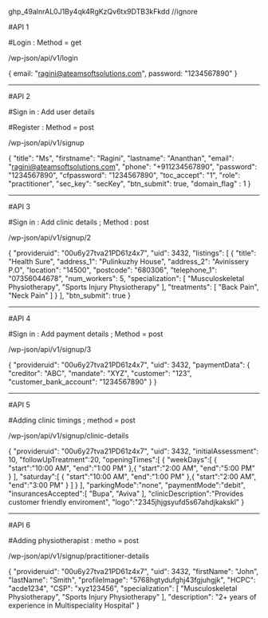 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 //ignore


#API 1

#Login : Method = get

  /wp-json/api/v1/login

{
    email: "ragini@ateamsoftsolutions.com",
    password: "1234567890"
}

------------------------------------------
#API 2

#Sign in : Add user details

#Register : Method = post


 /wp-json/api/v1/signup

{
  "title": "Ms",
  "firstname": "Ragini",
  "lastname": "Ananthan",
  "email": "ragini@ateamsoftsolutions.com",
  "phone": "+911234567890",
  "password": "1234567890",
  "cfpassword": "1234567890",
  "toc_accept": "1",
  "role": "practitioner",
  "sec_key": "secKey",
  "btn_submit": true,
  "domain_flag" : 1
}

----------------------------------------
#API 3


#Sign in : Add clinic details ; Method : post

/wp-json/api/v1/signup/2


{
  "provideruid": "00u6y27tva21PD61z4x7",
  "uid": 3432,
  "listings": [
    {
      "title": "Health Sure",
      "address_1": "Pulinkuzhy House",
      "address_2": "Avinissery P.O",
      "location": "14500",
      "postcode": "680306",
      "telephone_1": "07356044678",
      "num_workers": 5,
      "specialization": [
        "Musculoskeletal Physiotherapy",
        "Sports Injury Physiotherapy"
      ],
      "treatments": [
        "Back Pain",
        "Neck Pain"
      ]
    }
  ],
  "btn_submit": true
}

---------------------------------------

#API 4

#Sign in : Add payment details ; Method = post

 /wp-json/api/v1/signup/3

{
  "provideruid": "00u6y27tva21PD61z4x7",
  "uid": 3432,
  "paymentData": {
    "creditor": "ABC",
    "mandate": "XYZ",
    "customer": "123",
    "customer_bank_account": "1234567890"
  }
}



---------------------------------------------

#API 5

#Adding clinic timings ; method = post

 /wp-json/api/v1/signup/clinic-details


{
  "provideruid": "00u6y27tva21PD61z4x7",
  "uid": 3432,
  "initialAssessment": 10,
  "followUpTreatment":20,
  "openingTimes":[
    {
      "weekDays":[
        {
          "start":"10:00 AM",
          "end":"1:00 PM"
        },{
          "start":"2:00 AM",
          "end":"5:00 PM"
        }
      ],
      "saturday":[
        {
          "start":"10:00 AM",
          "end":"1:00 PM"
        },{
          "start":"2:00 AM",
          "end":"3:00 PM"
        }
      ]
    }
   ],
  "parkingMode":"none",
  "paymentMode":"debit",
  "insurancesAccepted":[
    "Bupa",
    "Aviva"
  ],
  "clinicDescription":"Provides customer friendly enviroment",
  "logo":"2345jhjgsyufd5s67ahdjkakskl"
}


---------------------------------------------------

#API 6

#Adding physiotherapist : metho = post

  /wp-json/api/v1/signup/practitioner-details

{
  "provideruid": "00u6y27tva21PD61z4x7",
  "uid": 3432,
  "firstName": "John",
  "lastName": "Smith",
  "profileImage": "5768hgtydufghj43fgjuhgjk",
  "HCPC": "acde1234",
  "CSP": "xyz123456",
  "specialization": [
    "Musculoskeletal Physiotherapy",
    "Sports Injury Physiotherapy"
  ],
  "description": "2+ years of experience in Multispeciality Hospital"
}